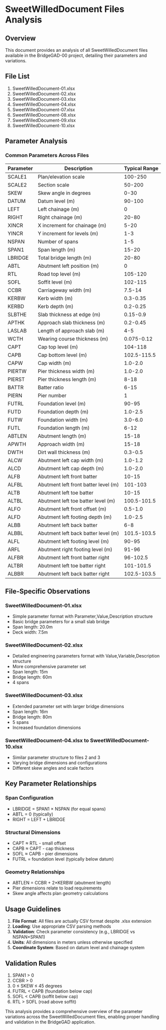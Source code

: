 # SweetWilledDocument Files Analysis

## Overview

This document provides an analysis of all SweetWilledDocument files available in the BridgeGAD-00 project, detailing their parameters and variations.

## File List

1. SweetWilledDocument-01.xlsx
2. SweetWilledDocument-02.xlsx
3. SweetWilledDocument-03.xlsx
4. SweetWilledDocument-04.xlsx
5. SweetWilledDocument-07.xlsx
6. SweetWilledDocument-08.xlsx
7. SweetWilledDocument-09.xlsx
8. SweetWilledDocument-10.xlsx

## Parameter Analysis

### Common Parameters Across Files

| Parameter | Description | Typical Range |
|-----------|-------------|---------------|
| SCALE1 | Plan/elevation scale | 100-250 |
| SCALE2 | Section scale | 50-200 |
| SKEW | Skew angle in degrees | 0-30 |
| DATUM | Datum level (m) | 90-100 |
| LEFT | Left chainage (m) | 0 |
| RIGHT | Right chainage (m) | 20-80 |
| XINCR | X increment for chainage (m) | 5-20 |
| YINCR | Y increment for levels (m) | 1-3 |
| NSPAN | Number of spans | 1-5 |
| SPAN1 | Span length (m) | 15-20 |
| LBRIDGE | Total bridge length (m) | 20-80 |
| ABTL | Abutment left position (m) | 0 |
| RTL | Road top level (m) | 105-120 |
| SOFL | Soffit level (m) | 102-115 |
| CCBR | Carriageway width (m) | 7.5-14 |
| KERBW | Kerb width (m) | 0.3-0.35 |
| KERBD | Kerb depth (m) | 0.2-0.25 |
| SLBTHE | Slab thickness at edge (m) | 0.15-0.9 |
| APTHK | Approach slab thickness (m) | 0.2-0.45 |
| LASLAB | Length of approach slab (m) | 4-5 |
| WCTH | Wearing course thickness (m) | 0.075-0.12 |
| CAPT | Cap top level (m) | 104-118 |
| CAPB | Cap bottom level (m) | 102.5-115.5 |
| CAPW | Cap width (m) | 1.0-2.0 |
| PIERTW | Pier thickness width (m) | 1.0-2.0 |
| PIERST | Pier thickness length (m) | 8-18 |
| BATTR | Batter ratio | 6-15 |
| PIERN | Pier number | 1 |
| FUTRL | Foundation level (m) | 90-95 |
| FUTD | Foundation depth (m) | 1.0-2.5 |
| FUTW | Foundation width (m) | 3.0-6.0 |
| FUTL | Foundation length (m) | 6-12 |
| ABTLEN | Abutment length (m) | 15-18 |
| APWTH | Approach width (m) | 15-18 |
| DWTH | Dirt wall thickness (m) | 0.3-0.5 |
| ALCW | Abutment left cap width (m) | 1.0-1.2 |
| ALCD | Abutment left cap depth (m) | 1.0-2.0 |
| ALFB | Abutment left front batter | 10-15 |
| ALFBL | Abutment left front batter level (m) | 101-103 |
| ALTB | Abutment left toe batter | 10-15 |
| ALTBL | Abutment left toe batter level (m) | 100.5-101.5 |
| ALFO | Abutment left front offset (m) | 0.5-1.0 |
| ALFD | Abutment left footing depth (m) | 1.0-2.5 |
| ALBB | Abutment left back batter | 6-8 |
| ALBBL | Abutment left back batter level (m) | 101.5-103.5 |
| ALFL | Abutment left footing level (m) | 90-95 |
| ARFL | Abutment right footing level (m) | 91-96 |
| ALFBR | Abutment left front batter right | 96-102.5 |
| ALTBR | Abutment left toe batter right | 101-101.5 |
| ALBBR | Abutment left back batter right | 102.5-103.5 |

## File-Specific Observations

### SweetWilledDocument-01.xlsx
- Simple parameter format with Parameter,Value,Description structure
- Basic bridge parameters for a small slab bridge
- Span length: 20.0m
- Deck width: 7.5m

### SweetWilledDocument-02.xlsx
- Detailed engineering parameters format with Value,Variable,Description structure
- More comprehensive parameter set
- Span length: 15m
- Bridge length: 60m
- 4 spans

### SweetWilledDocument-03.xlsx
- Extended parameter set with larger bridge dimensions
- Span length: 16m
- Bridge length: 80m
- 5 spans
- Increased foundation dimensions

### SweetWilledDocument-04.xlsx to SweetWilledDocument-10.xlsx
- Similar parameter structure to files 2 and 3
- Varying bridge dimensions and configurations
- Different skew angles and scale factors

## Key Parameter Relationships

### Span Configuration
- LBRIDGE = SPAN1 × NSPAN (for equal spans)
- ABTL = 0 (typically)
- RIGHT = LEFT + LBRIDGE

### Structural Dimensions
- CAPT ≈ RTL - small offset
- CAPB ≈ CAPT - cap thickness
- SOFL ≈ CAPB - pier dimensions
- FUTRL = foundation level (typically below datum)

### Geometry Relationships
- ABTLEN = CCBR + 2×KERBW (abutment length)
- Pier dimensions relate to load requirements
- Skew angle affects plan geometry calculations

## Usage Guidelines

1. **File Format**: All files are actually CSV format despite .xlsx extension
2. **Loading**: Use appropriate CSV parsing methods
3. **Validation**: Check parameter consistency (e.g., LBRIDGE vs NSPAN×SPAN1)
4. **Units**: All dimensions in meters unless otherwise specified
5. **Coordinate System**: Based on datum level and chainage system

## Validation Rules

1. SPAN1 > 0
2. CCBR > 0
3. 0 ≤ SKEW ≤ 45 degrees
4. FUTRL < CAPB (foundation below cap)
5. SOFL < CAPB (soffit below cap)
6. RTL > SOFL (road above soffit)

This analysis provides a comprehensive overview of the parameter variations across the SweetWilledDocument files, enabling proper handling and validation in the BridgeGAD application.